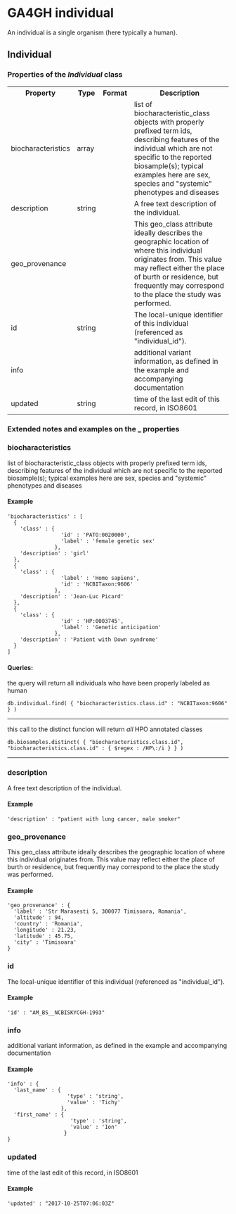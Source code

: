 # GA4GH __individual__
  

An individual is a single organism (here typically a human).

## Individual

<h3>Properties of the <i>Individual</i> class</h3>

<table>
<tr>
  <th>Property</th>
  <th>Type</th>
  <th>Format</th>
  <th>Description</th>
</tr>

<tr>
  <td>biocharacteristics</td>
  <td>array</td>
  <td></td>
  <td>list of biocharacteristic_class objects with properly prefixed term ids, describing features of the individual which are not specific to the reported biosample(s); typical examples here are sex, species and "systemic" phenotypes and diseases
</td>
</tr>

<tr>
  <td>description</td>
  <td>string</td>
  <td></td>
  <td>A free text description of the individual.</td>
</tr>

<tr>
  <td>geo_provenance</td>
  <td></td>
  <td></td>
  <td>This geo_class attribute ideally describes the geographic location of where this individual originates from.
This value may reflect either the place of burth or residence, but frequently may correspond to the place the study was performed.
</td>
</tr>

<tr>
  <td>id</td>
  <td>string</td>
  <td></td>
  <td>The local-unique identifier of this individual (referenced as "individual_id").</td>
</tr>

<tr>
  <td>info</td>
  <td></td>
  <td></td>
  <td>additional variant information, as defined in the example and accompanying documentation</td>
</tr>

<tr>
  <td>updated</td>
  <td>string</td>
  <td></td>
  <td>time of the last edit of this record, in ISO8601</td>
</tr>
</table>

### Extended notes and examples on the _ properties

### biocharacteristics

list of biocharacteristic_class objects with properly prefixed term ids, describing features of the individual which are not specific to the reported biosample(s); typical examples here are sex, species and "systemic" phenotypes and diseases


#### Example

```
'biocharacteristics' : [
  {
    'class' : {
                 'id' : 'PATO:0020000',
                 'label' : 'female genetic sex'
               },
    'description' : 'girl'
  },
  {
    'class' : {
                 'label' : 'Homo sapiens',
                 'id' : 'NCBITaxon:9606'
               },
    'description' : 'Jean-Luc Picard'
  },
  {
    'class' : {
                 'id' : 'HP:0003745',
                 'label' : 'Genetic anticipation'
               },
    'description' : 'Patient with Down syndrome'
  }
]
```

#### Queries:
the query will return all individuals who have been properly labeled as human
```
db.individual.find( { "biocharacteristics.class.id" : "NCBITaxon:9606" } )
```

------


this call to the distinct funcion will return *all* HPO annotated classes
```
db.biosamples.distinct( { "biocharacteristics.class.id", "biocharacteristics.class.id" : { $regex : /HP\:/i } } )
```

------

### description

A free text description of the individual.

#### Example

```
'description' : "patient with lung cancer, male smoker"
```
### geo_provenance

This geo_class attribute ideally describes the geographic location of where this individual originates from.
This value may reflect either the place of burth or residence, but frequently may correspond to the place the study was performed.


#### Example

```
'geo_provenance' : {
  'label' : 'Str Marasesti 5, 300077 Timisoara, Romania',
  'altitude' : 94,
  'country' : 'Romania',
  'longitude' : 21.23,
  'latitude' : 45.75,
  'city' : 'Timisoara'
}
```
### id

The local-unique identifier of this individual (referenced as "individual_id").

#### Example

```
'id' : "AM_BS__NCBISKYCGH-1993"
```
### info

additional variant information, as defined in the example and accompanying documentation

#### Example

```
'info' : {
  'last_name' : {
                   'type' : 'string',
                   'value' : 'Tichy'
                 },
  'first_name' : {
                    'type' : 'string',
                    'value' : 'Ion'
                  }
}
```
### updated

time of the last edit of this record, in ISO8601

#### Example

```
'updated' : "2017-10-25T07:06:03Z"
```
